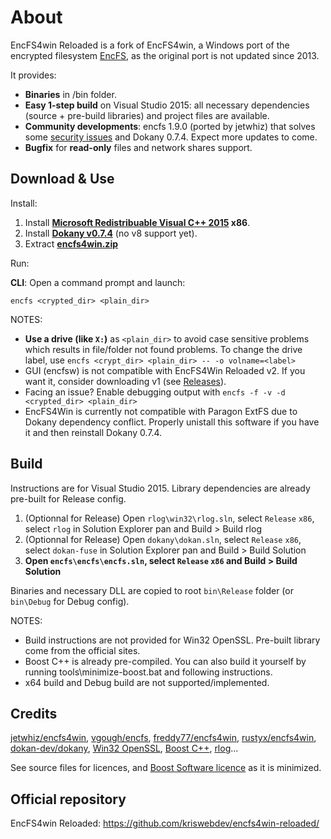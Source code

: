 # About
EncFS4win Reloaded is a fork of EncFS4win, a Windows port of the encrypted filesystem [EncFS](https://en.wikipedia.org/wiki/EncFS), as the original port is not updated since 2013.

It provides:
- **Binaries** in /bin folder.
- **Easy 1-step build** on Visual Studio 2015: all necessary dependencies (source + pre-build libraries) and project files are available.
- **Community developments**: encfs 1.9.0 (ported by jetwhiz) that solves some [security issues](https://defuse.ca/audits/encfs.htm) and Dokany 0.7.4. Expect more updates to come.
- **Bugfix** for **read-only** files and network shares support.

## Download & Use

Install:

1. Install **[Microsoft Redistribuable Visual C++ 2015](https://www.microsoft.com/download/details.aspx?id=48145) x86**.
2. Install **[Dokany v0.7.4](https://github.com/dokan-dev/dokany/releases/tag/v0.7.4)** (no v8 support yet).
3. Extract **[encfs4win.zip](https://github.com/kriswebdev/encfs4win-reloaded/raw/master/bin/encfs4win.zip)**

Run:

**CLI**: Open a command prompt and launch:
```
encfs <crypted_dir> <plain_dir>
```

NOTES:
- **Use a drive (like `X:`)** as `<plain_dir>` to avoid case sensitive problems which results in file/folder not found problems. To change the drive label, use `encfs <crypt_dir> <plain_dir> -- -o volname=<label>`
- GUI (encfsw) is not compatible with EncFS4Win Reloaded v2. If you want it, consider downloading v1 (see [Releases](https://github.com/kriswebdev/encfs4win-reloaded/releases)).
- Facing an issue? Enable debugging output with `encfs -f -v -d <crypted_dir> <plain_dir>`
- EncFS4Win is currently not compatible with Paragon ExtFS due to Dokany dependency conflict. Properly unistall this software if you have it and then reinstall Dokany 0.7.4.

## Build

Instructions are for Visual Studio 2015. Library dependencies are already pre-built for Release config.

1. (Optionnal for Release) Open `rlog\win32\rlog.sln`, select `Release` `x86`, select `rlog` in Solution Explorer pan and Build > Build rlog
2. (Optionnal for Release) Open `dokany\dokan.sln`, select `Release` `x86`, select `dokan-fuse` in Solution Explorer pan and Build > Build Solution
3. **Open `encfs\encfs\encfs.sln`, select `Release` `x86` and Build > Build Solution**

Binaries and necessary DLL are copied to root `bin\Release` folder (or `bin\Debug` for Debug config).

NOTES:
- Build instructions are not provided for Win32 OpenSSL. Pre-built library come from the official sites.
- Boost C++ is already pre-compiled. You can also build it yourself by running tools\minimize-boost.bat and following instructions.
- x64 build and Debug build are not supported/implemented.

## Credits

[jetwhiz/encfs4win](https://github.com/jetwhiz/encfs4win), [vgough/encfs](https://github.com/vgough/encfs), [freddy77/encfs4win](https://github.com/freddy77/encfs4win), [rustyx/encfs4win](https://github.com/rustyx/encfs4win), [dokan-dev/dokany](https://github.com/dokan-dev/dokany), [Win32 OpenSSL](https://slproweb.com/products/Win32OpenSSL.html), [Boost C++](http://www.boost.org/), [rlog](https://code.google.com/p/rlog/)...

See source files for licences, and [Boost Software licence](http://www.boost.org/users/license.html) as it is minimized.

## Official repository

EncFS4win Reloaded: https://github.com/kriswebdev/encfs4win-reloaded/
